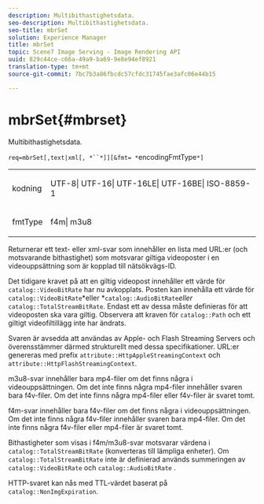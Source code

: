 ```yaml
---
description: Multibithastighetsdata.
seo-description: Multibithastighetsdata.
seo-title: mbrSet
solution: Experience Manager
title: mbrSet
topic: Scene7 Image Serving - Image Rendering API
uuid: 829c44ce-c66a-49a9-ba69-9e8e94ef8921
translation-type: tm+mt
source-git-commit: 7bc7b3a86fbcdc57cfdc31745fae3afc06e44b15

---
```



# mbrSet{#mbrset}

Multibithastighetsdata.

`req=mbrSet[,text|xml[, *``*]][&fmt= *`encodingFmtType`*]`

<table id="simpletable_D2B8704E09B34337870A257CD7CB5C56"> 
 <tr class="strow"> 
  <td class="stentry"> <p><span class="codeph"><span class="varname"> kodning</span></span> </p> </td> 
  <td class="stentry"> <p><span class="codeph"> UTF-8| UTF-16| UTF-16LE| UTF-16BE| ISO-8859-1</span> </p></td> 
 </tr> 
 <tr class="strow"> 
  <td class="stentry"> <p><span class="codeph"><span class="varname"> fmtType</span></span> </p></td> 
  <td class="stentry"> <p><span class="codeph"> f4m| m3u8</span> </p></td> 
 </tr> 
</table>

Returnerar ett text- eller xml-svar som innehåller en lista med URL:er (och motsvarande bithastighet) som motsvarar giltiga videoposter i en videouppsättning som är kopplad till nätsökvägs-ID.

Det tidigare kravet på att en giltig videopost innehåller ett värde för `catalog::VideoBitRate` har nu avkopplats. Posten kan innehålla ett värde för `catalog::VideoBitRate`*eller *`catalog::AudioBitRate`*eller* `catalog::TotalStreamBitRate`. Endast ett av dessa måste definieras för att videoposten ska vara giltig. Observera att kraven för `catalog::Path` och ett giltigt videofiltillägg inte har ändrats.

Svaren är avsedda att användas av Apple- och Flash Streaming Servers och överensstämmer därmed strukturellt med dessa specifikationer. URL:er genereras med prefix `attribute::HttpAppleStreamingContext` och `attribute::HttpFlashStreamingContext`.

m3u8-svar innehåller bara mp4-filer om det finns några i videouppsättningen. Om det inte finns några mp4-filer innehåller svaren bara f4v-filer. Om det inte finns några mp4-filer eller f4v-filer är svaret tomt.

f4m-svar innehåller bara f4v-filer om det finns några i videouppsättningen. Om det inte finns några f4v-filer innehåller svaren bara mp4-filer. Om det inte finns några f4v-filer eller mp4-filer är svaret tomt.

Bithastigheter som visas i f4m/m3u8-svar motsvarar värdena i `catalog::TotalStreamBitRate` (konverteras till lämpliga enheter). Om `catalog::TotalStreamBitRate` inte är definierad används summeringen av `catalog::VideoBitRate` och `catalog::AudioBitRate` .

HTTP-svaret kan nås med TTL-värdet baserat på `catalog::NonImgExpiration`.
